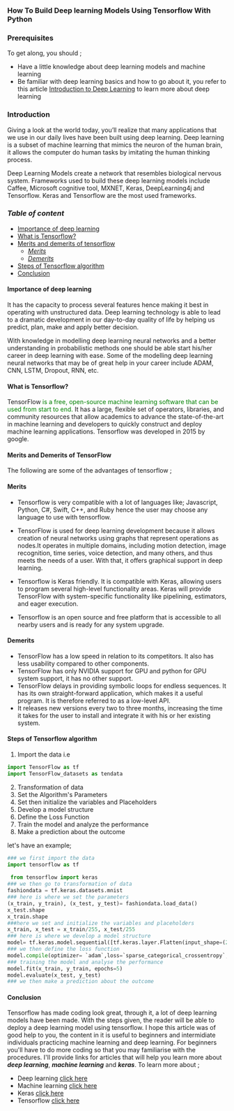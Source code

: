 ### How To Build Deep learning Models Using Tensorflow With Python

### Prerequisites
To get along, you should ;
- Have a little knowledge about deep learning models and machine learning
- Be familiar with deep learning basics and how to go about it, you refer to this article [Introduction to Deep Learning](https://www.section.io/engineering-education/introduction-to-deep-learning/) to learn more about deep learning

### Introduction
Giving a look at the world today, you’ll realize that many applications that we use in our daily lives have been built using deep learning. Deep learning is a subset of machine learning that mimics the neuron of the human brain, it allows the computer do human tasks by imitating the human thinking process.

Deep Learning Models create a network that resembles biological nervous system. Frameworks used to build these deep learning models include Caffee, Microsoft cognitive tool, MXNET, Keras, DeepLearning4j and Tensorflow. Keras and Tensorflow are the most used frameworks.

### *Table of content*
- [Importance of deep learning](#importance-of-deep-learning)
- [What is Tensorflow?](#what-is-tensorflow?)
- [Merits and demerits of tensorflow](#merits-and-demerits-of-tensorflow)
  - [*Merits*](#*merits*)
   - [*Demerits*](#*demerits*)
- [Steps of Tensorflow algorithm](#steps-of-tensorflow-algorithm)
- [Conclusion](#conclusion)

#### **Importance of deep learning**
It has the capacity to process several features hence making it best in operating with unstructured data. Deep learning technology is able to lead to a dramatic development in our day-to-day quality of life by helping us predict, plan, make and apply better decision.

With knowledge in modelling deep learning neural networks and a better understanding in probabilistic methods one should be able start his/her career in deep learning with ease.
Some of the modelling deep learning neural networks that may be of great help in your career include ADAM, CNN, LSTM, Dropout, RNN, etc. 

#### __What is Tensorflow?__
TensorFlow <span style="color:green">is a free, open-source machine learning software that can be used from start to end.
</span> It has a large, flexible set of operators, libraries, and community resources that allow academics to advance the state-of-the-art in machine learning and developers to quickly construct and deploy machine learning applications.
Tensorflow was developed in 2015 by google.

#### **Merits and Demerits of TensorFlow**
The following are some of the advantages of tensorflow ;

#### Merits
- Tensorflow is very compatible with a lot of languages like;  Javascript, Python, C#, Swift, C++, and Ruby hence the user may choose any language to use with tensorflow.
- TensorFlow is used for deep learning development because it allows creation of neural networks using graphs that represent operations as nodes.It operates in multiple domains, including motion detection, image recognition, time series, voice detection, and many others, and thus meets the needs of a user. With that, it offers graphical support in deep learning.
- Tensorflow is Keras friendly. It is compatible with Keras, allowing users to program several high-level functionality areas. Keras will provide TensorFlow with system-specific functionality like pipelining, estimators, and eager execution.

- Tensorflow is an open source and free platform that is accessible to all nearby users and is ready for any system upgrade.

#### Demerits
- TensorFlow has a low speed in relation to its competitors. It also has less usability compared to other components.
- TensorFlow has only NVIDIA support for GPU and python for GPU system support, it has no other support.
- TensorFlow delays in providing symbolic loops for endless sequences. It has its own straight-forward application, which makes it a useful program. It is therefore referred to as a low-level API.
- It releases new versions every two to three months, increasing the time it takes for the user to install and integrate it with his or her existing system.

#### __Steps of Tensorflow algorithm__
1. Import the data i.e
```python
import TensorFlow as tf
import TensorFlow_datasets as tendata
```

2. Transformation of data
3. Set the Algorithm's Parameters
4. Set then initialize the variables and Placeholders
5. Develop a model structure
6. Define the Loss Function
7. Train the model and analyze the performance
8. Make a prediction about the outcome

let's have an example;

```python
### we first import the data
import tensorflow as tf
              
 from tensorflow import keras
### we then go to transformation of data
fashiondata = tf.keras.datasets.mnist
### here is where we set the parameters
(x_train, y_train), (x_test, y_test)= fashiondata.load_data()
x_test.shape
x_train.shape
###here we set and initialize the variables and placeholders
x_train, x_test = x_train/255, x_test/255
### here is where we develop a model structure
model= tf.keras.model.sequential([tf.keras.layer.Flatten(input_shape=(28,28)),tf.keras.layer.Dense(128, activation =`relu`), tf.keras.layer.Dropout(0.2),tf.keras.layer.Dense(10, activation=`softmax`)])
### we then define the loss function
model.compile(optimizer= `adam`,loss=`sparse_categorical_crossentropy`, metrics[`accuracy`])
### training the model and analyse the performance
model.fit(x_train, y_train, epochs=5)
model.evaluate(x_test, y_test)
### we then make a prediction about the outcome
```

#### Conclusion
Tensorflow has made coding look great, through it, a lot of deep learning models have been made. With the steps given, the reader will be able to deploy a deep learning model using tensorflow. I hope this article was of good help to you, the content in it is useful to beginners and intermidiate individuals practicing machine learning and deep learning. For beginners you'll have to do more coding so that you may familiarise with the procedures.
I'll provide links for articles that will help you learn more about ***deep learning***, ***machine learning*** and ***keras***. To learn more about ;
- Deep learning [click here](ibm.com/cloud/learn/deep-learning)  
- Machine learning [click here](https://www.w3schools.com/python/python_ml_getting_started.asp)
- Keras [click here](https://machinelearningmastery.com/tutorial-first-neural-network-python-keras/)
- Tensorflow [click here](https://www.tensorflow.org/learn)